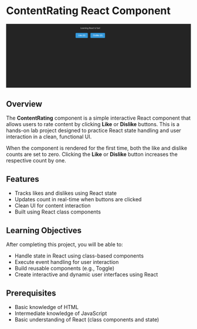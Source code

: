 # ContentRating React Component

![ContentRating Screenshot](./contentrating.png)

## Overview

The **ContentRating** component is a simple interactive React component that allows users to rate content by clicking **Like** or **Dislike** buttons. This is a hands-on lab project designed to practice React state handling and user interaction in a clean, functional UI.

When the component is rendered for the first time, both the like and dislike counts are set to zero. Clicking the **Like** or **Dislike** button increases the respective count by one.

##  Features

- Tracks likes and dislikes using React state
- Updates count in real-time when buttons are clicked
- Clean UI for content interaction
- Built using React class components

##  Learning Objectives

After completing this project, you will be able to:

- Handle state in React using class-based components
- Execute event handling for user interaction
- Build reusable components (e.g., Toggle)
- Create interactive and dynamic user interfaces using React

##  Prerequisites

-  Basic knowledge of HTML
-  Intermediate knowledge of JavaScript
-  Basic understanding of React (class components and state)


